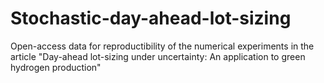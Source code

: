 # Stochastic-day-ahead-lot-sizing
Open-access data for reproductibility of the numerical experiments in the article "Day-ahead lot-sizing under uncertainty: An application to green hydrogen production" 
